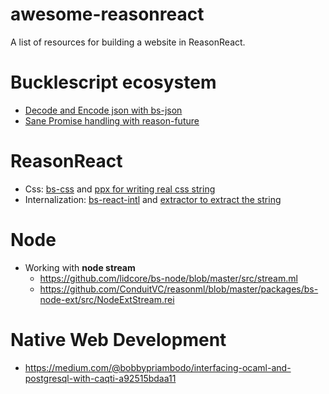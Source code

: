 # awesome-reasonreact
A list of resources for building a website in ReasonReact. 

# Bucklescript ecosystem

- [Decode and Encode json with bs-json](https://medium.com/@DmytroGladkyi/decode-and-encode-json-in-reasonml-2d484c65cf4e) 
- [Sane Promise handling with reason-future](https://github.com/rationaljs/future)

# ReasonReact
- Css: [bs-css](https://github.com/SentiaAnalytics/bs-css) and [ppx for writing real css string](https://github.com/astrada/ppx_bs_css)
- Internalization: [bs-react-intl](https://github.com/alexfedoseev/bs-react-intl) and [extractor to extract the string](https://github.com/cknitt/bs-react-intl-extractor)
# Node

- Working with **node stream**
  - https://github.com/lidcore/bs-node/blob/master/src/stream.ml
  - https://github.com/ConduitVC/reasonml/blob/master/packages/bs-node-ext/src/NodeExtStream.rei

# Native Web Development

- https://medium.com/@bobbypriambodo/interfacing-ocaml-and-postgresql-with-caqti-a92515bdaa11
